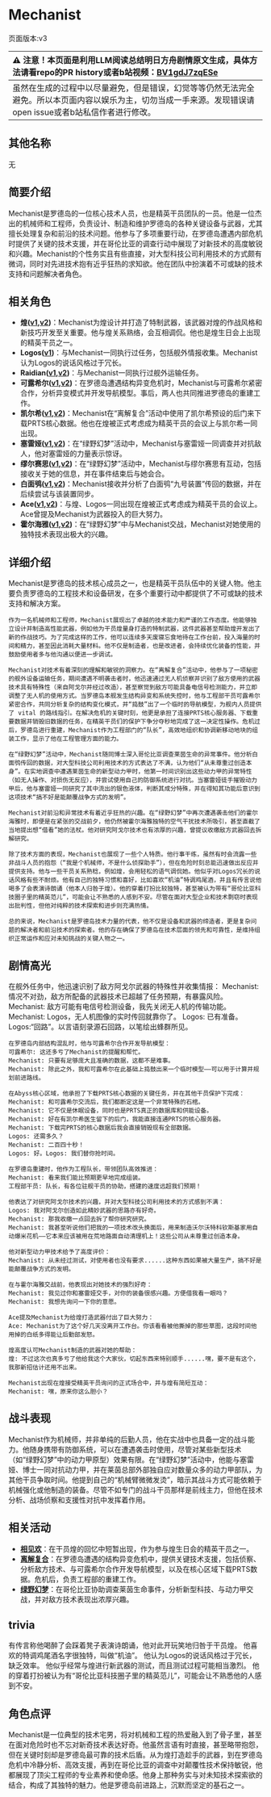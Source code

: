 # Mechanist
页面版本:v3
 

| :warning: 注意！本页面是利用LLM阅读总结明日方舟剧情原文生成，具体方法请看repo的PR history或者b站视频：[BV1gdJ7zqESe](https://www.bilibili.com/video/BV1gdJ7zqESe/)         |
|:----------------------------|
| 虽然在生成的过程中以尽量避免，但是错误，幻觉等等仍然无法完全避免。所以本页面内容以娱乐为主，切勿当成一手来源。发现错误请open issue或者b站私信作者进行修改。|



## 其他名称
无
## 简要介绍
Mechanist是罗德岛的一位核心技术人员，也是精英干员团队的一员。他是一位杰出的机械师和工程师，负责设计、制造和维护罗德岛的各种关键设备与武器，尤其擅长处理复杂和前沿的技术问题。他参与了多项重要行动，在罗德岛遭遇内部危机时提供了关键的技术支援，并在哥伦比亚的调查行动中展现了对新技术的高度敏锐和兴趣。Mechanist的个性务实且有些直接，对大型科技公司利用技术的方式颇有微词，同时对先进技术抱有近乎狂热的求知欲。他在团队中扮演着不可或缺的技术支持和问题解决者角色。
## 相关角色
-   **煌([v1](../chars/char_017_huang.md),[v2](char_017_huang.md))**：Mechanist为煌设计并打造了特制武器，该武器对煌的作战风格和新技巧开发至关重要。他与煌关系熟络，会互相调侃。他也是煌生日会上出现的精英干员之一。
-   **Logos([v1](../chars/extended_char_Logos.md))**：与Mechanist一同执行过任务，包括舰外情报收集。Mechanist认为Logos的说话风格过于冗长。
-   **Raidian([v1](../chars/char_614_acsupo.md),[v2](char_614_acsupo.md))**：与Mechanist一同执行过舰外运输任务。
-   **可露希尔([v1](../chars/extended_char_ke_lu_xi_er.md),[v2](extended_char_ke_lu_xi_er.md))**：在罗德岛遭遇结构异变危机时，Mechanist与可露希尔紧密合作，分析异变模式并开发导航模型。事后，两人也共同推进罗德岛的重建工作。
-   **凯尔希([v1](../chars/char_003_kalts.md),[v2](char_003_kalts.md))**：Mechanist在“离解复合”活动中使用了凯尔希预设的后门来下载PRTS核心数据。他也在煌被正式考虑成为精英干员的会议上与凯尔希一同出现。
-   **塞雷娅([v1](../chars/char_202_demkni.md),[v2](char_202_demkni.md))**：在“绿野幻梦”活动中，Mechanist与塞雷娅一同调查并对抗敌人，他对塞雷娅的力量表示惊讶。
-   **缪尔赛思([v1](../chars/char_249_mlyss.md),[v2](char_249_mlyss.md))**：在“绿野幻梦”活动中，Mechanist与缪尔赛思有互动，包括接收关于她的信息，并在事件结束后与她会合。
-   **白面鸮([v1](../chars/char_128_plosis.md),[v2](char_128_plosis.md))**：Mechanist接收并分析了白面鸮“九号装置”传回的数据，并在后续尝试与该装置同步。
-   **Ace([v1](../chars/extended_char_Ace.md),[v2](extended_char_Ace.md))**：与煌、Logos一同出现在煌被正式考虑成为精英干员的会议上。Ace曾提及Mechanist为武器投入的巨大努力。
-   **霍尔海雅([v1](../chars/char_4027_heyak.md),[v2](char_4027_heyak.md))**：在“绿野幻梦”中与Mechanist交战，Mechanist对她使用的独特技术表现出极大的兴趣。
## 详细介绍
Mechanist是罗德岛的技术核心成员之一，也是精英干员队伍中的关键人物。他主要负责罗德岛的工程技术和设备研发，在多个重要行动中都提供了不可或缺的技术支持和解决方案。

    作为一名机械师和工程师，Mechanist展现出了卓越的技术能力和严谨的工作态度。他能够独立设计并制造高性能武器，例如他为干员煌量身打造的特制武器，这件武器甚至帮助煌开发出了新的作战技巧。为了完成这样的工作，他可以连续多天废寝忘食地待在工作台前，投入海量的时间和精力，甚至因此消耗大量材料。他不仅是制造者，也是改进者，会持续优化装备的性能，并鼓励使用者多与他沟通以便进一步调试。

    Mechanist对技术有着深刻的理解和敏锐的洞察力。在“离解复合”活动中，他参与了一项秘密的舰外设备运输任务，期间遭遇不明袭击者时，他迅速通过无人机侦察并识别了敌方使用的武器技术具有特殊性（来自阿戈尔并经过改造），甚至察觉到敌方可能具备电信号检测能力，并立即调整了无人机的使用方式。当罗德岛本舰发生结构异变和系统失控时，他与工程部干员可露希尔紧密合作，共同分析复杂的结构变化模式，并“捣鼓”出了一个临时的导航模型，为舰内人员提供了 vital 的路线指引。在解决危机的关键时刻，他更是承担了连接PRTS核心服务器、下载重要数据并销毁旧数据的任务，在精英干员们的保护下争分夺秒地完成了这一决定性操作。危机过后，罗德岛进行重建，Mechanist作为工程部门的“队长”，高效地组织和协调新移动地块的组装工作，显示了他在工程管理方面的能力。

    在“绿野幻梦”活动中，Mechanist随同博士深入哥伦比亚调查莱茵生命的异常事件。他分析白面鸮传回的数据，对大型科技公司利用技术的方式表达了不满，认为他们“从未尊重过创造本身”。在实地调查中遭遇莱茵生命的新型动力甲时，他第一时间识别出这些动力甲的异常特性（如无人操作、对损伤无反应），并尝试使用自己的防御系统进行对抗。当塞雷娅徒手摧毁动力甲后，他与塞雷娅一同研究了其中流出的银色液体，判断其成分特殊，并在得知其功能后意识到这项技术“搞不好是能颠覆战争方式的发明”。

    Mechanist对前沿和异常技术有着近乎狂热的兴趣。在“绿野幻梦”中再次遭遇袭击他们的霍尔海雅时，即便是在紧张的交战前夕，他仍然被霍尔海雅独特的空气干扰技术所吸引，甚至直截了当地提出想“借看”她的法杖。他对研究阿戈尔技术也有浓厚的兴趣，曾提议收缴敌方武器回去拆解研究。

    除了技术方面的表现，Mechanist也展现了一些个人特质。他行事干练，虽然有时会流露一些非战斗人员的抱怨（“我是个机械师，不是什么侦探助手”），但在危险时刻总能迅速做出反应并提供支持。他与一些干员关系熟稔，例如煌，会用轻松的语气调侃她。他似乎对Logos冗长的说话风格有些不耐烦。他有自己的独特习惯和喜好，比如喜欢“机油”特调鸡尾酒，并且有传言说他喝多了会表演诗朗诵（他本人归咎于煌）。他的穿着打扮比较独特，甚至被认为带有“哥伦比亚科技圈子里的精英范儿”，可能会让不熟悉的人感到不安。尽管在面对大型企业和技术剽窃时表现出批判性，但他对纯粹的技术探索和进步则充满热情。

    总的来说，Mechanist是罗德岛技术力量的代表，他不仅是设备和武器的缔造者，更是复杂问题的解决者和前沿技术的探索者。他的存在确保了罗德岛在技术层面的领先和可靠性，是维持组织正常运作和应对未知挑战的关键人物之一。
## 剧情高光
在舰外任务中，他迅速识别了敌方阿戈尔武器的特殊性并收集情报：
    Mechanist: 情况不对劲，敌方所配备的武器技术已超越了任务预期，有暴露风险。
    Mechanist: 敌方可能有电信号检测设备，我先关闭无人机的传输功能。
    Mechanist: Logos，无人机图像的实时传回就靠你了。
    Logos: 已有准备。Logos:“回路”。以言语刻录源石回路，以笔绘出蜂群所见。

    在罗德岛内部结构混乱时，他与可露希尔合作开发导航模型：
    可露希尔: 这还多亏了Mechanist的提醒和帮忙。
    Mechanist: 只要有足够庞大且准确的数据，这都不是难事。
    Mechanist: 除此之外，我和可露希尔在此基础上捣鼓出来一个临时模型——可以用于计算并规划前进路线。

    在Abyss核心区域，他承担了下载PRTS核心数据的关键任务，并在其他干员保护下完成：
    Mechanist: 和可露希尔交流后，我们都断定这是一个非常特殊的石棺。
    Mechanist: 它不仅是休眠设备，同时也是PRTS真正的数据库和供能设备。
    Mechanist: 好在有凯尔希医生留下的后门，我能直接连通PRTS的核心服务器。
    Mechanist: 下载完PRTS的核心数据后我会直接销毁现有全部数据。
    Logos: 还需多久？
    Mechanist: 二百四十秒！
    Logos: 好。Logos: 我们替你抢时间。

    在罗德岛重建时，他作为工程队长，带领团队高效推进：
    Mechanist: 看来我们能比预期更早地完成组装。
    工程部干员: 队长，有各位驻舰干员的协助，搭建的速度远超我们预期！

    他表达了对研究阿戈尔技术的兴趣，并对大型科技公司利用技术的方式感到不满：
    Logos: 我对阿戈尔创造如此精妙武器的思路亦有好奇。
    Mechanist: 那我收缴一点回去拆了帮你研究研究。
    Mechanist: 我甚至听说他们把我的一项技术改头换面后，用来制造沃尔沃特科钦斯基家用自动爆米花机——它本来应该被用在荒地路面自动清理机上！这些公司从未尊重过创造本身。

    他对新型动力甲技术给予了高度评价：
    Mechanist: 从未经过测试，对使用者也没有要求......这种东西如果被大量生产，搞不好是能颠覆战争方式的发明。

    在与霍尔海雅交战前，他表现出对她技术的强烈好奇：
    Mechanist: 我见过你和塞雷娅交手，对你的装备很感兴趣。方便借我看一眼吗？
    Mechanist: 我想先询问一下你的意愿。

    Ace提及Mechanist为给煌打造武器付出了巨大努力：
    Ace: Mechanist为了这个好几天没离开工作台。你该看看被他撕掉的那些草图，这段时间他用掉的白纸多得能让后勤部发怒。

    煌高度认可Mechanist制造的武器对她的帮助：
    煌: 不过这次也真多亏了他给我这个大家伙，切起东西来特别顺手......嘿，要不是有这个，我那新招估计还用不出来。

    Mechanist出现在煌接受精英干员询问的正式场合中，并与煌有简短互动：
    Mechanist: 嘿，原来你这么胆小？
## 战斗表现
Mechanist作为机械师，并非单纯的后勤人员，他在实战中也具备一定的战斗能力。他随身携带有防御系统，可以在遭遇袭击时使用，尽管对某些新型技术（如“绿野幻梦”中的动力甲原型）效果有限。在“绿野幻梦”活动中，他能与塞雷娅、博士一同对抗动力甲，并在莱茵总部外部独自应对数量众多的动力甲部队，为其他干员争取时间。他提到自己的“机械臂微微发烫”，暗示其战斗方式可能依赖于机械强化或他制造的装备。尽管不如专门的战斗干员那样是前线主力，但他在技术分析、战场侦察和支援性对抗中发挥着作用。
## 相关活动
-   **[相见欢](../stories/act40side.md)**：在干员煌的回忆中短暂出现，作为参与煌生日会的精英干员之一。
-   **[离解复合](../stories/main_15.md)**：在罗德岛遭遇的结构异变危机中，提供关键技术支援，包括侦察、分析敌方技术、与可露希尔合作开发导航模型，以及在核心区域下载PRTS数据。危机后，负责工程部的重建工作。
-   **[绿野幻梦](../stories/act19side.md)**：在哥伦比亚协助调查莱茵生命事件，分析新型科技、与动力甲交战，并对敌方技术表现出浓厚兴趣。
## trivia
有传言称他喝醉了会踩着凳子表演诗朗诵，他对此开玩笑地归咎于干员煌。
    他喜欢的特调鸡尾酒名字很独特，叫做“机油”。
    他认为Logos的说话风格过于冗长，缺乏效率。
    他似乎经常与煌进行新武器的测试，而且测试过程可能相当激烈。
    他的穿着打扮被认为有“哥伦比亚科技圈子里的精英范儿”，可能会让不熟悉他的人感到不安。
## 角色点评
Mechanist是一位典型的技术宅男，将对机械和工程的热爱融入到了骨子里，甚至在面对危险时也不忘对新奇技术表达好奇。他虽然言语有时直接，甚至略带抱怨，但在关键时刻却是罗德岛最可靠的技术后盾。从为煌打造趁手的武器，到在罗德岛危机中冷静分析、高效支援，再到在哥伦比亚的调查中对颠覆性技术保持敏锐，他都展现了顶尖工程师的专业素养和使命感。他身上那种务实与对未知技术探索欲的结合，构成了其独特的魅力。他是罗德岛前进路上，沉默而坚定的基石之一。